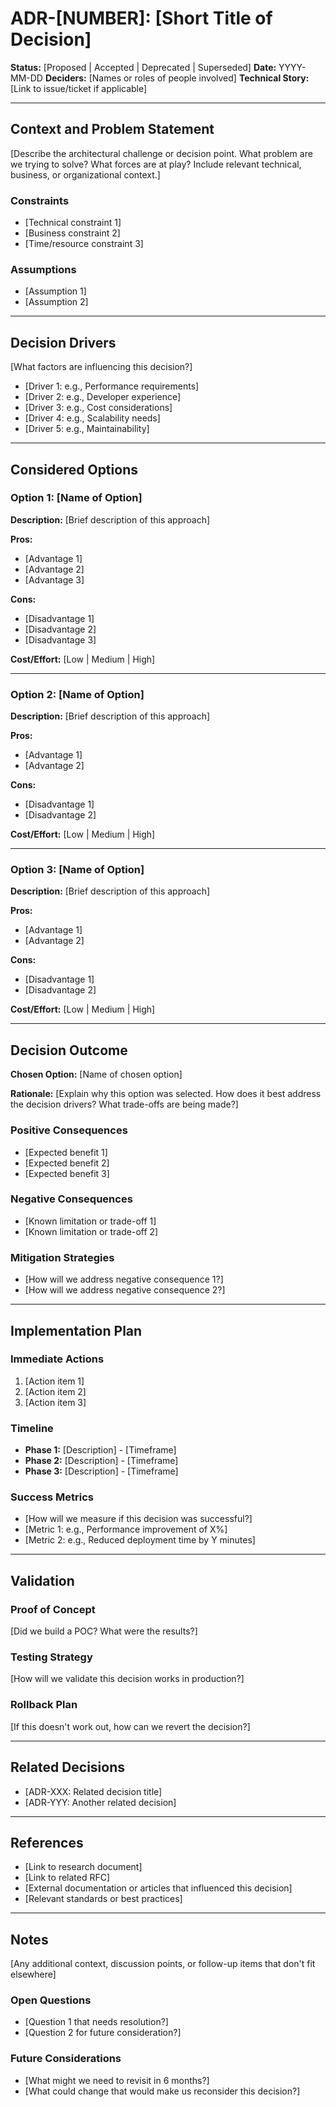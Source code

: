 # ADR-[NUMBER]: [Short Title of Decision]

**Status:** [Proposed | Accepted | Deprecated | Superseded]
**Date:** YYYY-MM-DD
**Deciders:** [Names or roles of people involved]
**Technical Story:** [Link to issue/ticket if applicable]

---

## Context and Problem Statement

[Describe the architectural challenge or decision point. What problem are we trying to solve? What forces are at play? Include relevant technical, business, or organizational context.]

### Constraints

- [Technical constraint 1]
- [Business constraint 2]
- [Time/resource constraint 3]

### Assumptions

- [Assumption 1]
- [Assumption 2]

---

## Decision Drivers

[What factors are influencing this decision?]

- [Driver 1: e.g., Performance requirements]
- [Driver 2: e.g., Developer experience]
- [Driver 3: e.g., Cost considerations]
- [Driver 4: e.g., Scalability needs]
- [Driver 5: e.g., Maintainability]

---

## Considered Options

### Option 1: [Name of Option]

**Description:** [Brief description of this approach]

**Pros:**
- [Advantage 1]
- [Advantage 2]
- [Advantage 3]

**Cons:**
- [Disadvantage 1]
- [Disadvantage 2]
- [Disadvantage 3]

**Cost/Effort:** [Low | Medium | High]

---

### Option 2: [Name of Option]

**Description:** [Brief description of this approach]

**Pros:**
- [Advantage 1]
- [Advantage 2]

**Cons:**
- [Disadvantage 1]
- [Disadvantage 2]

**Cost/Effort:** [Low | Medium | High]

---

### Option 3: [Name of Option]

**Description:** [Brief description of this approach]

**Pros:**
- [Advantage 1]
- [Advantage 2]

**Cons:**
- [Disadvantage 1]
- [Disadvantage 2]

**Cost/Effort:** [Low | Medium | High]

---

## Decision Outcome

**Chosen Option:** [Name of chosen option]

**Rationale:** [Explain why this option was selected. How does it best address the decision drivers? What trade-offs are being made?]

### Positive Consequences

- [Expected benefit 1]
- [Expected benefit 2]
- [Expected benefit 3]

### Negative Consequences

- [Known limitation or trade-off 1]
- [Known limitation or trade-off 2]

### Mitigation Strategies

- [How will we address negative consequence 1?]
- [How will we address negative consequence 2?]

---

## Implementation Plan

### Immediate Actions

1. [Action item 1]
2. [Action item 2]
3. [Action item 3]

### Timeline

- **Phase 1:** [Description] - [Timeframe]
- **Phase 2:** [Description] - [Timeframe]
- **Phase 3:** [Description] - [Timeframe]

### Success Metrics

- [How will we measure if this decision was successful?]
- [Metric 1: e.g., Performance improvement of X%]
- [Metric 2: e.g., Reduced deployment time by Y minutes]

---

## Validation

### Proof of Concept

[Did we build a POC? What were the results?]

### Testing Strategy

[How will we validate this decision works in production?]

### Rollback Plan

[If this doesn't work out, how can we revert the decision?]

---

## Related Decisions

- [ADR-XXX: Related decision title]
- [ADR-YYY: Another related decision]

---

## References

- [Link to research document]
- [Link to related RFC]
- [External documentation or articles that influenced this decision]
- [Relevant standards or best practices]

---

## Notes

[Any additional context, discussion points, or follow-up items that don't fit elsewhere]

### Open Questions

- [Question 1 that needs resolution?]
- [Question 2 for future consideration?]

### Future Considerations

- [What might we need to revisit in 6 months?]
- [What could change that would make us reconsider this decision?]
